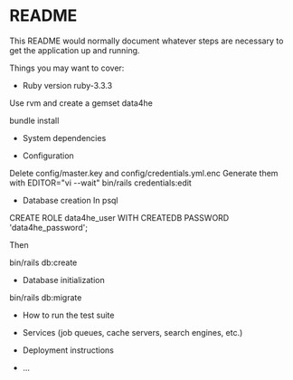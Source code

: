 # README

This README would normally document whatever steps are necessary to get the
application up and running.

Things you may want to cover:

* Ruby version
ruby-3.3.3

Use rvm and create a gemset data4he

bundle install

* System dependencies

* Configuration

Delete config/master.key and config/credentials.yml.enc
Generate them with EDITOR="vi --wait" bin/rails credentials:edit

* Database creation
In psql

CREATE ROLE data4he_user WITH CREATEDB PASSWORD 'data4he_password';

Then

bin/rails db:create

* Database initialization

bin/rails db:migrate

* How to run the test suite

* Services (job queues, cache servers, search engines, etc.)

* Deployment instructions

* ...
